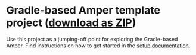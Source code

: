 # Gradle-based Amper template project ([download as ZIP](https://hoover.fly.dev/download-zip/repo?user=JetBrains&name=amper&branch=release/0.3&path=/examples-gradle/new-project-template))

Use this project as a jumping-off point for exploring the Gradle-based Amper. Find instructions on how to get started in the [setup documentation](https://github.com/JetBrains/amper/blob/0.1/docs/Setup.md).
